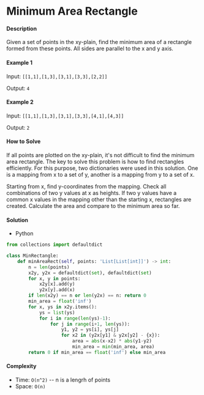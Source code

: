 # Minimum Area Rectangle

#### Description

Given a set of points in the xy-plain, find the minimum area of a rectangle formed from these points. All sides are parallel to the x and y axis.

#### Example 1
Input: `[[1,1],[1,3],[3,1],[3,3],[2,2]]`

Output: `4`

#### Example 2
Input: `[[1,1],[1,3],[3,1],[3,3],[4,1],[4,3]]`

Output: `2`

#### How to Solve

If all points are plotted on the xy-plain, it's not difficult to find the minimum area rectangle.
The key to solve this problem is how to find rectangles efficiently. For this purpose, two dictionaries were used in this solution. One is a mapping from x to a set of y, another is a mapping from y to a set of x.

Starting from x, find y-coordinates from the mapping. Check all combinations of two y values at x as heights.
If two y values have a common x values in the mapping other than the starting x, rectangles are created. Calculate the area and compare to the minimum area so far.

#### Solution

- Python

```python
from collections import defaultdict

class MinRectangle:
    def minAreaRect(self, points: 'List[List[int]]') -> int:
        n = len(points)
        x2y, y2x = defaultdict(set), defaultdict(set)
        for x, y in points:
            x2y[x].add(y)
            y2x[y].add(x)
        if len(x2y) == n or len(y2x) == n: return 0
        min_area = float('inf')
        for x, ys in x2y.items():
            ys = list(ys)
            for i in range(len(ys)-1):
                for j in range(i+1, len(ys)):
                    y1, y2 = ys[i], ys[j]
                    for x2 in (y2x[y1] & y2x[y2] - {x}):
                        area = abs(x-x2) * abs(y1-y2)
                        min_area = min(min_area, area)
        return 0 if min_area == float('inf') else min_area
```

#### Complexity
- Time: `O(n^2)` -- n is a lengrh of points
- Space: `O(n)`